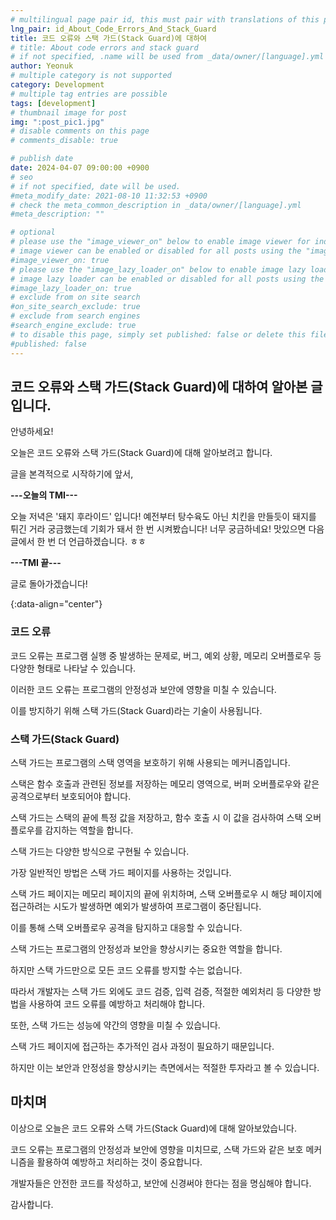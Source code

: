 ```yaml
---
# multilingual page pair id, this must pair with translations of this page. (This name must be unique)
lng_pair: id_About_Code_Errors_And_Stack_Guard
title: 코드 오류와 스택 가드(Stack Guard)에 대하여
# title: About code errors and stack guard
# if not specified, .name will be used from _data/owner/[language].yml
author: Yeonuk
# multiple category is not supported
category: Development
# multiple tag entries are possible
tags: [development]
# thumbnail image for post
img: ":post_pic1.jpg"
# disable comments on this page
# comments_disable: true

# publish date
date: 2024-04-07 09:00:00 +0900
# seo
# if not specified, date will be used.
#meta_modify_date: 2021-08-10 11:32:53 +0900
# check the meta_common_description in _data/owner/[language].yml
#meta_description: ""

# optional
# please use the "image_viewer_on" below to enable image viewer for individual pages or posts (_posts/ or [language]/_posts folders).
# image viewer can be enabled or disabled for all posts using the "image_viewer_posts: true" setting in _data/conf/main.yml.
#image_viewer_on: true
# please use the "image_lazy_loader_on" below to enable image lazy loader for individual pages or posts (_posts/ or [language]/_posts folders).
# image lazy loader can be enabled or disabled for all posts using the "image_lazy_loader_posts: true" setting in _data/conf/main.yml.
#image_lazy_loader_on: true
# exclude from on site search
#on_site_search_exclude: true
# exclude from search engines
#search_engine_exclude: true
# to disable this page, simply set published: false or delete this file
#published: false
---
```


<!-- outline-start -->

## 코드 오류와 스택 가드(Stack Guard)에 대하여 알아본 글입니다.

안녕하세요!

오늘은 코드 오류와 스택 가드(Stack Guard)에 대해 알아보려고 합니다.

글을 본격적으로 시작하기에 앞서,

**---오늘의 TMI---**

오늘 저녁은 '돼지 후라이드' 입니다! 예전부터 탕수육도 아닌 치킨을 만들듯이 돼지를 튀긴 거라 궁금했는데 기회가 돼서 한 번 시켜봤습니다! 너무 궁금하네요! 맛있으면 다음 글에서 한 번 더 언급하겠습니다. ㅎㅎ

**---TMI 끝---**

글로 돌아가겠습니다!

{:data-align="center"}

<!-- outline-end -->

### 코드 오류

코드 오류는 프로그램 실행 중 발생하는 문제로, 버그, 예외 상황, 메모리 오버플로우 등 다양한 형태로 나타날 수 있습니다.

이러한 코드 오류는 프로그램의 안정성과 보안에 영향을 미칠 수 있습니다.

이를 방지하기 위해 스택 가드(Stack Guard)라는 기술이 사용됩니다.

### 스택 가드(Stack Guard)

스택 가드는 프로그램의 스택 영역을 보호하기 위해 사용되는 메커니즘입니다.

스택은 함수 호출과 관련된 정보를 저장하는 메모리 영역으로, 버퍼 오버플로우와 같은 공격으로부터 보호되어야 합니다.

스택 가드는 스택의 끝에 특정 값을 저장하고, 함수 호출 시 이 값을 검사하여 스택 오버플로우를 감지하는 역할을 합니다.

스택 가드는 다양한 방식으로 구현될 수 있습니다.

가장 일반적인 방법은 스택 가드 페이지를 사용하는 것입니다.

스택 가드 페이지는 메모리 페이지의 끝에 위치하며, 스택 오버플로우 시 해당 페이지에 접근하려는 시도가 발생하면 예외가 발생하여 프로그램이 중단됩니다.

이를 통해 스택 오버플로우 공격을 탐지하고 대응할 수 있습니다.

스택 가드는 프로그램의 안정성과 보안을 향상시키는 중요한 역할을 합니다.

하지만 스택 가드만으로 모든 코드 오류를 방지할 수는 없습니다.

따라서 개발자는 스택 가드 외에도 코드 검증, 입력 검증, 적절한 예외처리 등 다양한 방법을 사용하여 코드 오류를 예방하고 처리해야 합니다.

또한, 스택 가드는 성능에 약간의 영향을 미칠 수 있습니다.

스택 가드 페이지에 접근하는 추가적인 검사 과정이 필요하기 때문입니다.

하지만 이는 보안과 안정성을 향상시키는 측면에서는 적절한 투자라고 볼 수 있습니다.

## 마치며

이상으로 오늘은 코드 오류와 스택 가드(Stack Guard)에 대해 알아보았습니다.

코드 오류는 프로그램의 안정성과 보안에 영향을 미치므로, 스택 가드와 같은 보호 메커니즘을 활용하여 예방하고 처리하는 것이 중요합니다.

개발자들은 안전한 코드를 작성하고, 보안에 신경써야 한다는 점을 명심해야 합니다.

감사합니다.
